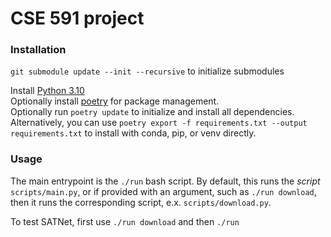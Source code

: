 # CSE 591 project


### Installation 

`git submodule update --init --recursive` to initialize submodules

Install [Python 3.10](https://www.python.org/downloads/)  
Optionally install [poetry](https://python-poetry.org/) for package management.  
Optionally run `poetry update` to initialize and install all dependencies.  
Alternatively, you can use `poetry export -f requirements.txt --output requirements.txt` to install with conda, pip, or venv directly.  

### Usage

The main entrypoint is the `./run` bash script. By default, this runs the _script_ `scripts/main.py`, or if provided with an argument, such as `./run download`, then it runs the corresponding script, e.x. `scripts/download.py`.

To test SATNet, first use `./run download` and then `./run`
